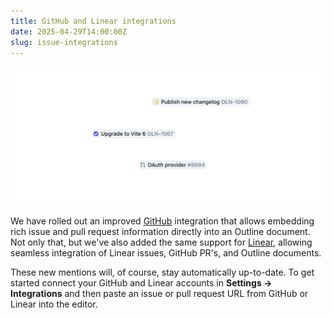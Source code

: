 ```yaml
---
title: GitHub and Linear integrations
date: 2025-04-29T14:00:00Z
slug: issue-integrations
---
```


![GitHub and Linear integrations](/images/github-linear.png)

We have rolled out an improved [GitHub](https://github.com) integration that allows embedding rich issue and pull request information directly
into an Outline document. Not only that, but we've also added the same support for [Linear](https://linear.app?ref=outline), allowing seamless integration of Linear issues, GitHub PR's, and Outline documents.

These new mentions will, of course, stay automatically up-to-date. To get started connect your GitHub and Linear accounts in **Settings -> Integrations**
and then paste an issue or pull request URL from GitHub or Linear into the editor.

